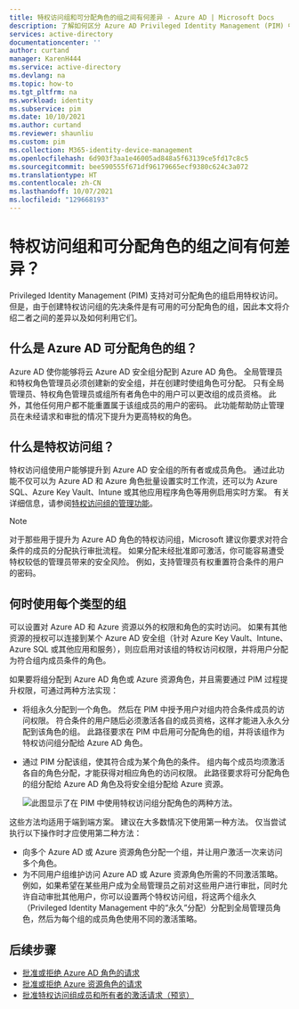 ```yaml
---
title: 特权访问组和可分配角色的组之间有何差异 - Azure AD | Microsoft Docs
description: 了解如何区分 Azure AD Privileged Identity Management (PIM) 中的特权访问组和可分配角色的组。
services: active-directory
documentationcenter: ''
author: curtand
manager: KarenH444
ms.service: active-directory
ms.devlang: na
ms.topic: how-to
ms.tgt_pltfrm: na
ms.workload: identity
ms.subservice: pim
ms.date: 10/10/2021
ms.author: curtand
ms.reviewer: shaunliu
ms.custom: pim
ms.collection: M365-identity-device-management
ms.openlocfilehash: 6d903f3aa1e46005ad848a5f63139ce5fd17c8c5
ms.sourcegitcommit: bee590555f671df96179665ecf9380c624c3a072
ms.translationtype: HT
ms.contentlocale: zh-CN
ms.lasthandoff: 10/07/2021
ms.locfileid: "129668193"
---
```

# <a name="whats-the-difference-between-privileged-access-groups-and-role-assignable-groups"></a>特权访问组和可分配角色的组之间有何差异？

Privileged Identity Management (PIM) 支持对可分配角色的组启用特权访问。 但是，由于创建特权访问组的先决条件是有可用的可分配角色的组，因此本文将介绍二者之间的差异以及如何利用它们。

## <a name="what-are-azure-ad-role-assignable-groups"></a>什么是 Azure AD 可分配角色的组？

Azure AD 使你能够将云 Azure AD 安全组分配到 Azure AD 角色。 全局管理员和特权角色管理员必须创建新的安全组，并在创建时使组角色可分配。 只有全局管理员、特权角色管理员或组所有者角色中的用户可以更改组的成员资格。 此外，其他任何用户都不能重置属于该组成员的用户的密码。 此功能帮助防止管理员在未经请求和审批的情况下提升为更高特权的角色。

## <a name="what-are-privileged-access-groups"></a>什么是特权访问组？

特权访问组使用户能够提升到 Azure AD 安全组的所有者或成员角色。 通过此功能不仅可以为 Azure AD 和 Azure 角色批量设置实时工作流，还可以为 Azure SQL、Azure Key Vault、Intune 或其他应用程序角色等用例启用实时方案。 有关详细信息，请参阅[特权访问组的管理功能](groups-features.md)。

>[!Note]
>对于那些用于提升为 Azure AD 角色的特权访问组，Microsoft 建议你要求对符合条件的成员的分配执行审批流程。 如果分配未经批准即可激活，你可能容易遭受特权较低的管理员带来的安全风险。 例如，支持管理员有权重置符合条件的用户的密码。

## <a name="when-to-use-each-type-of-group"></a>何时使用每个类型的组

可以设置对 Azure AD 和 Azure 资源以外的权限和角色的实时访问。 如果有其他资源的授权可以连接到某个 Azure AD 安全组（针对 Azure Key Vault、Intune、Azure SQL 或其他应用和服务），则应启用对该组的特权访问权限，并将用户分配为符合组内成员条件的角色。

如果要将组分配到 Azure AD 角色或 Azure 资源角色，并且需要通过 PIM 过程提升权限，可通过两种方法实现：

- 将组永久分配到一个角色。 然后在 PIM 中授予用户对组内符合条件成员的访问权限。 符合条件的用户随后必须激活各自的成员资格，这样才能进入永久分配到该角色的组。 此路径要求在 PIM 中启用可分配角色的组，并将该组作为特权访问组分配给 Azure AD 角色。
- 通过 PIM 分配该组，使其符合成为某个角色的条件。 组内每个成员均须激活各自的角色分配，才能获得对相应角色的访问权限。 此路径要求将可分配角色的组分配给 Azure AD 角色及将安全组分配给 Azure 资源。

    ![此图显示了在 PIM 中使用特权访问组分配角色的两种方法。](./media/concept-privileged-access-versus-role-assignable/concept-privileged-access.png)

这些方法均适用于端到端方案。 建议在大多数情况下使用第一种方法。 仅当尝试执行以下操作时才应使用第二种方法：

- 向多个 Azure AD 或 Azure 资源角色分配一个组，并让用户激活一次来访问多个角色。
- 为不同用户组维护访问 Azure AD 或 Azure 资源角色所需的不同激活策略。 例如，如果希望在某些用户成为全局管理员之前对这些用户进行审批，同时允许自动审批其他用户，你可以设置两个特权访问组，将这两个组永久（Privileged Identity Management 中的“永久”分配）分配到全局管理员角色，然后为每个组的成员角色使用不同的激活策略。

## <a name="next-steps"></a>后续步骤

- [批准或拒绝 Azure AD 角色的请求](azure-ad-pim-approval-workflow.md)
- [批准或拒绝 Azure 资源角色的请求](pim-resource-roles-approval-workflow.md)
- [批准特权访问组成员和所有者的激活请求（预览）](groups-approval-workflow.md)
